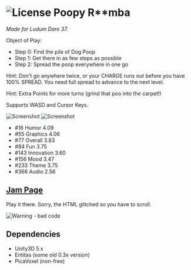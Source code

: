 ![License](https://licensebuttons.net/l/by-nc-sa/4.0/88x31.png) Poopy R**mba
======================
*Made for Ludum Dare 37.*

Object of Play: 

- Step 0: Find the pile of Dog Poop 
- Step 1: Get there in as few steps as possible 
- Step 2: Spread the poop everywhere in one go 

Hint: Don't go anywhere twice, or your CHARGE runs out before you have 100% SPREAD. You need full spread to advance to the next level. 

Hint: Extra Points for more turns (grind that poo into the carpet!) 

Supports WASD and Cursor Keys. 

![Screenshot](https://i.imgur.com/xFd4xqg.png) ![Screenshot](https://i.imgur.com/xbFVnKF.jpg)

* #16	Humor	4.09
* #55	Graphics	4.06
* #77	Overall	3.83
* #84	Fun	3.75
* #143	Innovation	3.60
* #156	Mood	3.47
* #233	Theme	3.75
* #366	Audio	2.56


[Jam Page](http://ludumdare.com/compo/ludum-dare-37/?action=preview&uid=124451)
---------------
Play it there. Sorry, the HTML glitched so you have to scroll.

![Warning - bad code](https://i.imgur.com/k8W0KcI.png)

Dependencies
------------
* Unity3D 5.x
* Entitas (some old 0.3x version)
* PicaVoxel (non-free)
